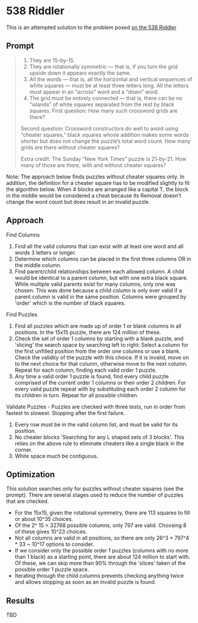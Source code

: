 # 538 Riddler 

This is an attempted solution to the problem posed [on the 538 Riddler](https://fivethirtyeight.com/features/how-many-crossword-puzzles-can-you-make/)

## Prompt

> 1. They are 15-by-15.
> 2. They are rotationally symmetric — that is, if you turn the grid upside down it appears exactly the same.
> 3. All the words — that is, all the horizontal and vertical sequences of white squares — must be at least three letters long. All the letters must appear in an “across” word and a “down” word.
> 4. The grid must be entirely connected — that is, there can be no “islands” of white squares separated from the rest by black squares.
> First question: How many such crossword grids are there?
>
> Second question: Crossword constructors do well to avoid using “cheater squares,” black squares whose addition makes some words shorter but does not change the puzzle’s total word count. How many grids are there without cheater squares?
>
> Extra credit: The Sunday “New York Times” puzzle is 21-by-21. How many of those are there, with and without cheater squares?

Note: The approach below finds puzzles without cheater squares only. In addition, the definition for a cheater square has to be modified slightly to fit the algorithm below. When 4 blocks are arranged like a capital T, the block in the middle would be considered a cheat because its Removal doesn't change the word count but does result in an invalid puzzle. 

## Approach

Find Columns
1. Find all the valid columns that can exist with at least one word and all words 3 letters or longer. 
2. Determine which columns can be placed in the first three columns OR in the middle column. 
3. Find parent/child relationships between each allowed column. A child would be identical to a parent column, but with one extra black square. While multiple valid parents exist for many columns, only one was chosen. This was done because a child column is only ever valid if a parent column is valid in the same position. Columns were grouped by 'order' which is the number of black squares. 

Find Puzzles
1. Find all puzzles which are made up of order 1 or blank columns in all positions. In the 15x15 puzzle, there are 124 million of these. 
2. Check the set of order 1 columns by starting with a blank puzzle, and 'slicing' the search space by searching left to right: Select a column for the first unfilled position from the order one columns or use a blank. Check the validity of the puzzle with this choice. If it is invalid, move on to the next choice for that column, otherwise move to the next column. Repeat for each column, finding each valid order 1 puzzle. 
3. Any time a valid order 1 puzzle is found, find every child puzzle comprised of the current order 1 columns or their order 2 children. For every valid puzzle repeat with by substituting each order 2 column for its children in turn. Repeat for all possible children.

Validate Puzzles - Puzzles are checked with three tests, run in order from fastest to slowest. Stopping after the first failure. 
1. Every row must be in the valid column list, and must be valid for its position. 
2. No cheater blocks 'Searching for any L shaped sets of 3 blocks'. This relies on the above rule to eliminate cheaters like a single black in the corner. 
3. White space much be contiguous. 

## Optimization

This solution searches only for puzzles without cheater squares (see the prompt). There are several stages used to reduce the number of puzzles that are checked. 
* For the 15x15, given the rotational symmetry, there are 113 squares to fill or about 10^35 choices. 
* Of the 2^ 15 = 32768 possible columns, only 797 are valid. Choosing 8 of these gives 10^23 choices.
* Not all columns are valid in all positions, so there are only 26^3 * 797^4 * 33 ~ 10^17 options to consider. 
* If we consider only the possible order 1 puzzles (columns with no more than 1 black) as a starting point, there are about 124 million to start with. Of these, we can skip more than 90% through the 'slices' taken of the possible order 1 puzzle space. 
* Iterating through the child columns prevents checking anything twice and allows stopping as soon as an invalid puzzle is found.

## Results 
TBD
